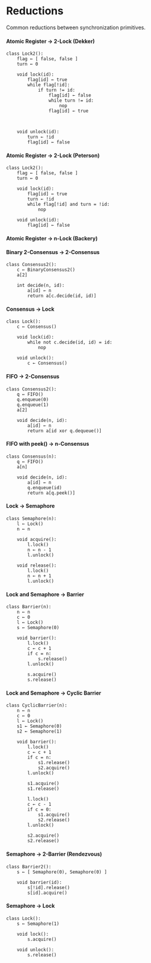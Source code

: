 # Reductions

Common reductions between synchronization primitives.

#### Atomic Register → 2-Lock (Dekker)

```
class Lock2():
    flag ← [ false, false ]
    turn ← 0

    void lock(id):
        flag[id] ← true
        while flag[!id]:
            if turn != id:
                flag[id] ← false
                while turn != id:
                    nop
                flag[id] ← true



    void unlock(id):
        turn ← !id
        flag[id] ← false
```

#### Atomic Register → 2-Lock (Peterson)

```
class Lock2():
    flag ← [ false, false ]
    turn ← 0

    void lock(id):
        flag[id] ← true
        turn ← !id
        while flag[!id] and turn = !id:
            nop

    void unlock(id):
        flag[id] ← false
```

#### Atomic Register → n-Lock (Backery)

#### Binary 2-Consensus → 2-Consensus

```
class Consensus2():
    c ← BinaryConsensus2()
    a[2]

    int decide(n, id):
        a[id] ← n
        return a[c.decide(id, id)]
```

#### Consensus → Lock

```
class Lock():
    c ← Consensus()

    void lock(id):
        while not c.decide(id, id) = id:
            nop

    void unlock():
        c ← Consensus()
```

#### FIFO → 2-Consensus

```
class Consensus2():
    q ← FIFO()
    q.enqueue(0)
    q.enqueue(1)
    a[2]

    void decide(n, id):
        a[id] ← n
        return a[id xor q.dequeue()]
```

#### FIFO with peek() → n-Consensus

```
class Consensus(n):
    q ← FIFO()
    a[n]

    void decide(n, id):
        a[id] ← n
        q.enqueue(id)
        return a[q.peek()]
```

#### Lock → Semaphore

```
class Semaphore(n):
    l ← Lock()
    n ← n

    void acquire():
        l.lock()
        n ← n - 1
        l.unlock()

    void release():
        l.lock()
        n ← n + 1
        l.unlock()
```

#### Lock and Semaphore → Barrier

```
class Barrier(n):
    n ← n
    c ← 0
    l ← Lock()
    s ← Semaphore(0)

    void barrier():
        l.lock()
        c ← c + 1
        if c = n:
            s.release()
        l.unlock()

        s.acquire()
        s.release()
```

#### Lock and Semaphore → Cyclic Barrier

```
class CyclicBarrier(n):
    n ← n
    c ← 0
    l ← Lock()
    s1 ← Semaphore(0)
    s2 ← Semaphore(1)

    void barrier():
        l.lock()
        c ← c + 1
        if c = n:
            s1.release()
            s2.acquire()
        l.unlock()

        s1.acquire()
        s1.release()

        l.lock()
        c ← c - 1
        if c = 0:
            s1.acquire()
            s2.release()
        l.unlock()

        s2.acquire()
        s2.release()

```

#### Semaphore → 2-Barrier (Rendezvous)

```
class Barrier2():
    s ← [ Semaphore(0), Semaphore(0) ]

    void barrier(id):
        s[!id].release()
        s[id].acquire()
```

#### Semaphore → Lock

```
class Lock():
    s ← Semaphore(1)

    void lock():
        s.acquire()

    void unlock():
        s.release()
```
